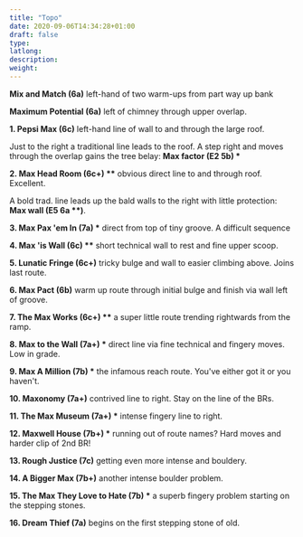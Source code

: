 ```yaml
---
title: "Topo"
date: 2020-09-06T14:34:28+01:00
draft: false
type: 
latlong:
description:
weight:
---
```


__Mix and Match (6a)__ left-hand of two warm-ups from part way up bank

__Maximum Potential (6a)__ left of chimney through upper overlap.

__1. Pepsi Max (6c)__ left-hand line of wall to and through the large roof.

Just to the right a traditional line leads to the roof. A step right and moves through the overlap gains 
the tree belay: __Max factor (E2 5b) *__

__2. Max Head Room (6c+) **__ obvious direct line to and through roof. Excellent.

A bold trad. line leads up the bald walls to the right with little protection: __Max wall (E5 6a **)__.

__3. Max Pax 'em In (7a) *__ direct from top of tiny groove. A difficult sequence

__4. Max 'is Wall (6c) **__ short technical wall to rest and fine upper scoop.

__5. Lunatic Fringe (6c+)__ tricky bulge and wall to easier climbing above. Joins last route.

__6. Max Pact (6b)__ warm up route through initial bulge and finish via wall left of groove.

__7. The Max Works (6c+) **__ a super little route trending rightwards from the ramp.

__8. Max to the Wall (7a+) *__ direct line via fine technical and fingery moves. Low in grade.

__9. Max A Million (7b) *__ the infamous reach route. You've either got it or you haven't.

__10. Maxonomy (7a+)__ contrived line to right. Stay on the line of the BRs.

__11. The Max Museum (7a+) *__ intense fingery line to right.

__12. Maxwell House (7b+) *__ running out of route names? Hard moves and harder clip of 2nd BR!

__13. Rough Justice (7c)__ getting even more intense and bouldery.

__14. A Bigger Max (7b+)__ another intense boulder problem.

__15. The Max They Love to Hate (7b) *__ a superb fingery problem starting on the stepping stones.

__16. Dream Thief (7a)__ begins on the first stepping stone of old.
